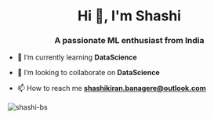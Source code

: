 <h1 align="center">Hi 👋, I'm Shashi</h1>
<h3 align="center">A passionate ML enthusiast from India</h3>




- 🌱 I’m currently learning **DataScience**

- 👯 I’m looking to collaborate on **DataScience**

- 📫 How to reach me **shashikiran.banagere@outlook.com**

<p align="left">
</p>


<p>&nbsp;<img align="center" src="https://github-readme-stats.vercel.app/api?username=shashibanagere&show_icons=true&locale=en" alt="shashi-bs" /></p>

